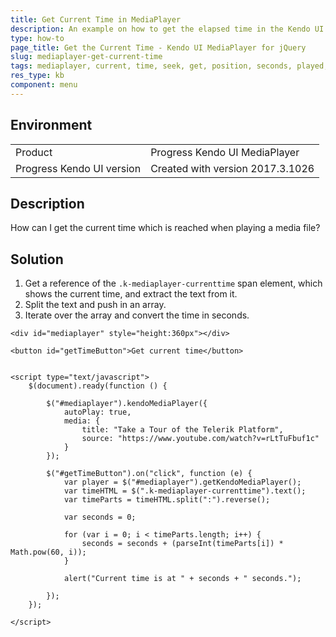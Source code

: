 ```yaml
---
title: Get Current Time in MediaPlayer
description: An example on how to get the elapsed time in the Kendo UI MediaPlayer.
type: how-to
page_title: Get the Current Time - Kendo UI MediaPlayer for jQuery
slug: mediaplayer-get-current-time
tags: mediaplayer, current, time, seek, get, position, seconds, played, elapsed
res_type: kb
component: menu
---
```


## Environment

<table>
 <tr>
  <td>Product</td>
  <td>Progress Kendo UI MediaPlayer</td>
 </tr>
 <tr>
  <td>Progress Kendo UI version</td>
  <td>Created with version 2017.3.1026</td>
 </tr>
</table>

## Description

How can I get the current time which is reached when playing a media file?

## Solution

1. Get a reference of the `.k-mediaplayer-currenttime` span element, which shows the current time, and extract the text from it.
1. Split the text and push in an array.
1. Iterate over the array and convert the time in seconds.

```dojo
<div id="mediaplayer" style="height:360px"></div>

<button id="getTimeButton">Get current time</button>


<script type="text/javascript">
    $(document).ready(function () {

        $("#mediaplayer").kendoMediaPlayer({
            autoPlay: true,
            media: {
                title: "Take a Tour of the Telerik Platform",
                source: "https://www.youtube.com/watch?v=rLtTuFbuf1c"
            }
        });

        $("#getTimeButton").on("click", function (e) {
            var player = $("#mediaplayer").getKendoMediaPlayer();
            var timeHTML = $(".k-mediaplayer-currenttime").text();
            var timeParts = timeHTML.split(":").reverse();

            var seconds = 0;

            for (var i = 0; i < timeParts.length; i++) {
                seconds = seconds + (parseInt(timeParts[i]) * Math.pow(60, i));
            }

            alert("Current time is at " + seconds + " seconds.");

        });
    });

</script>
```
